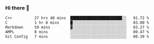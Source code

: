 ### Hi there 🌱
<!--START_SECTION:waka-->

```txt
C++          27 hrs 40 mins  ███████████████████████░░   91.72 %
C            1 hr 8 mins     █░░░░░░░░░░░░░░░░░░░░░░░░   03.80 %
Markdown     59 mins         ▓░░░░░░░░░░░░░░░░░░░░░░░░   03.27 %
AMPL         8 mins          ░░░░░░░░░░░░░░░░░░░░░░░░░   00.47 %
Git Config   7 mins          ░░░░░░░░░░░░░░░░░░░░░░░░░   00.39 %
```

<!--END_SECTION:waka-->
<!--
**Dieg0raf/Dieg0raf** is a ✨ _special_ ✨ repository because its `README.md` (this file) appears on your GitHub profile.

Here are some ideas to get you started:

- 🔭 I’m currently working on ...
- 🌱 I’m currently learning ...
- 👯 I’m looking to collaborate on ...
- 🤔 I’m looking for help with ...
- 💬 Ask me about ...
- 📫 How to reach me: ...
- 😄 Pronouns: ...
- ⚡ Fun fact: ...
-->
